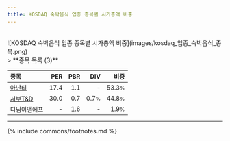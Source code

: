 ```yaml
---
title: KOSDAQ 숙박음식 업종 종목별 시가총액 비중
---
```

<br>
![KOSDAQ 숙박음식 업종 종목별 시가총액 비중](images/kosdaq_업종_숙박음식_종목.png)
<br>
> **종목 목록 (3)**<a id="list"></a>

| **종목** | **PER** | **PBR** | **DIV** | **비중** |
| :------- | ------: | ------: | ------: | -------: |
| [아난티](/025980/) | 17.4 | 1.1 | - | 53.3<small>%</small> |
| [서부T&D](/006730/) | 30.0 | 0.7 | 0.7<small>%</small> | 44.8<small>%</small> |
| 디딤이앤에프 | - | 1.6 | - | 1.9<small>%</small> |

---
{% include commons/footnotes.md %}